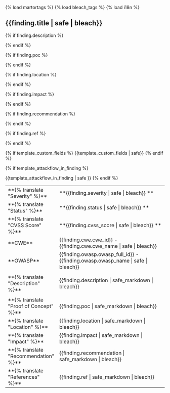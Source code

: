 {% load martortags %}
{% load bleach_tags %}
{% load i18n %}
## {{finding.title | safe | bleach}}

<table class="table table-bordered">

<tbody>

<tr>
    <td style="width: 15%">**{% translate "Severity" %}**</td>
    <td>**<span style="color:#{{color_text_severity}}">{{finding.severity | safe | bleach}} </span>**</td>
</tr>

<tr>
    <td style="width: 15%">**{% translate "Status" %}**</td>
    <td>**<span style="color:#{{color_text_severity}}">{{finding.status | safe | bleach}} </span>**</td>
    </tr>

<tr>
    <td style="width: 15%">**{% translate "CVSS Score" %}**</td>
    <td>**<span style="color:#{{color_text_severity}}">{{finding.cvss_score | safe | bleach}} </span>**</td>
</tr>

<tr>
    <td style="width: 15%">**CWE**</td>
    <td>{{finding.cwe.cwe_id}} - {{finding.cwe.cwe_name | safe | bleach}}</td>
</tr>

<tr>
    <td style="width: 15%">**OWASP**</td>
    <td>{{finding.owasp.owasp_full_id}} - {{finding.owasp.owasp_name | safe | bleach}}</td>
</tr>

{% if finding.description %}
<tr>
<td style="width: 15%">**{% translate "Description" %}**</td>
<td>

{{finding.description | safe_markdown | bleach}}

</td>
</tr>
{% endif %}

{% if finding.poc %}
<tr>
<td style="width: 15%">**{% translate "Proof of Concept" %}**</td>
<td>

{{finding.poc | safe_markdown | bleach}}

</td>
</tr>
{% endif %}

{% if finding.location %}
<tr>
<td style="width: 15%">**{% translate "Location" %}**</td>
<td>{{finding.location | safe_markdown | bleach}}</td>
</tr>
{% endif %}

{% if finding.impact %}
<tr>
<td style="width: 15%">**{% translate "Impact" %}**</td>
<td>{{finding.impact | safe_markdown | bleach}}</td>
</tr>
{% endif %}

{% if finding.recommendation %}
<tr>
<td style="width: 15%">**{% translate "Recommendation" %}**</td>
<td>{{finding.recommendation | safe_markdown | bleach}}</td>
</tr>
{% endif %}

{% if finding.ref %}
<tr>
<td style="width: 15%">**{% translate "References" %}**</td>
<td>{{finding.ref | safe_markdown | bleach}}</td>
</tr>
{% endif %}

{% if template_custom_fields %}
{{template_custom_fields | safe}}
{% endif %}

{% if template_attackflow_in_finding %}
<tr>
{{template_attackflow_in_finding | safe }}
</tr>
{% endif %}

</tbody> </table>